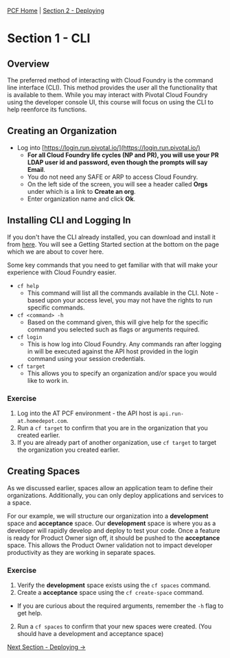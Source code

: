 [PCF Home](README.md) | [Section 2 - Deploying](DeployingBasics.md)

# Section 1 - CLI

## Overview

The preferred method of interacting with Cloud Foundry is the command line interface (CLI).  This method provides the user all the functionality that is available to them.  While you may interact with Pivotal Cloud Foundry using the developer console UI, this course will focus on using the CLI to help reenforce its functions.

## Creating an Organization

* Log into [https://login.run.pivotal.io/](https://login.run.pivotal.io/)
  * **For all Cloud Foundry life cycles (NP and PR), you will use your PR LDAP user id and password, even though the prompts will say Email**.
  * You do not need any SAFE or ARP to access Cloud Foundry.
  * On the left side of the screen, you will see a header called **Orgs** under which is a link to **Create an org**.  
  * Enter organization name and click **Ok**.

## Installing CLI and Logging In

If you don't have the CLI already installed, you can download and install it from [here](https://docs.cloudfoundry.org/cf-cli/install-go-cli.html). You will see a Getting Started section at the bottom on the page which we are about to cover here.

Some key commands that you need to get familiar with that will make your experience with Cloud Foundry easier.

* `cf help`
  * This command will list all the commands available in the CLI.  Note - based upon your access level, you may not have the rights to run specific commands.  
* `cf <command> -h`
  * Based on the command given, this will give help for the specific command you selected such as flags or arguments required.
* `cf login`
  * This is how log into Cloud Foundry.  Any commands ran after logging in will be executed against the API host provided in the login command using your session credentials.
* `cf target`
  * This allows you to specify an organization and/or space you would like to work in.  

### Exercise
1. Log into the AT PCF environment - the API host is `api.run-at.homedepot.com`.
2. Run a `cf target` to confirm that you are in the organization that you created earlier.  
  1. If you are already part of another organization, use `cf target` to target the organization you created earlier.

## Creating Spaces

As we discussed earlier, spaces allow an application team to define their organizations.  Additionally, you can only deploy applications and services to a space.

For our example, we will structure our organization into a **development** space and **acceptance** space.  Our **development** space is where you as a developer will rapidly develop and deploy to test your code.  Once a feature is ready for Product Owner sign off, it should be pushed to the **acceptance** space.  This allows the Product Owner validation not to impact developer productivity as they are working in separate spaces.

### Exercise

1. Verify the **development** space exists using the `cf spaces` command.
2. Create a **acceptance** space using the `cf create-space` command.
  * If you are curious about the required arguments, remember the `-h` flag to get help.
2. Run a `cf spaces` to confirm that your new spaces were created. (You should have a development and acceptance space)

[Next Section - Deploying ->](DeployingBasics.md)
